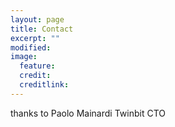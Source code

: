 ```yaml
---
layout: page
title: Contact
excerpt: ""
modified: 
image:
  feature: 
  credit: 
  creditlink: 
---
```


thanks to Paolo Mainardi Twinbit CTO 






